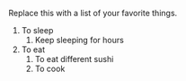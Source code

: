 Replace this with a list of your favorite things.
1. To sleep
   1. Keep sleeping for hours
2. To eat
   1. To eat different sushi
   2. To cook 
